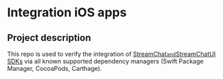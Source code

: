 # Integration iOS apps


## Project description

This repo is used to verify the integration of [StreamChat` and `StreamChatUI SDKs](https://github.com/GetStream/stream-chat-swift) via all known supported dependency managers (Swift Package Manager, CocoaPods, Carthage).
